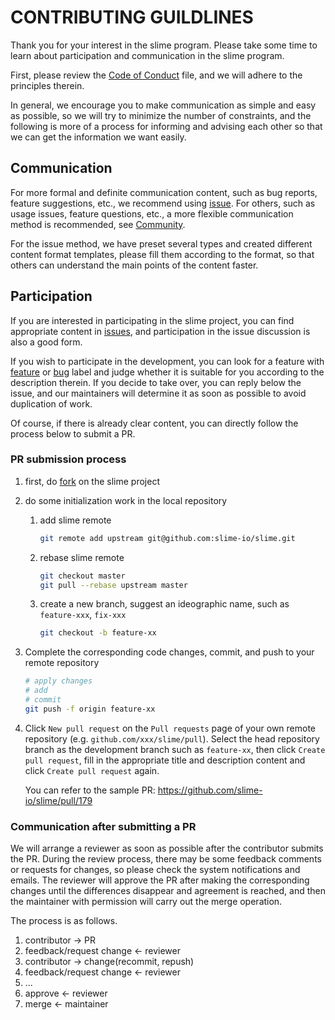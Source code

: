 # CONTRIBUTING GUILDLINES

Thank you for your interest in the slime program. Please take some time to learn about participation and communication in the slime program.

First, please review the [Code of Conduct](./CODE_OF_CONDUCT.md) file, and we will adhere to the principles therein.



In general, we encourage you to make communication as simple and easy as possible, so we will try to minimize the number of constraints, and the following is more of a process for informing and advising each other so that we can get the information we want easily.



## Communication



For more formal and definite communication content, such as bug reports, feature suggestions, etc., we recommend using [issue](https://github.com/slime-io/slime/issues/new/choose). For others, such as usage issues, feature questions, etc., a more flexible communication method is recommended, see [Community](./README_EN.md#Community).



For the issue method, we have preset several types and created different content format templates, please fill them according to the format, so that others can understand the main points of the content faster.



## Participation



If you are interested in participating in the slime project, you can find appropriate content in [issues](https://github.com/slime-io/slime/issues), and participation in the issue discussion is also a good form.

If you wish to participate in the development, you can look for a feature with [feature](https://github.com/slime-io/slime/issues?q=is%3Aopen+is%3Aissue+label%3Afeature) or [bug](https://github.com/slime-io/slime/issues?q=is%3Aopen+is%3Aissue+label%3Afeature+label%3Abug) label and judge whether it is suitable for you according to the description therein. If you decide to take over, you can reply below the issue, and our maintainers will determine it as soon as possible to avoid duplication of work.

Of course, if there is already clear content, you can directly follow the process below to submit a PR.



### PR submission process

1. first, do [fork](https://github.com/slime-io/slime/fork) on the slime project

2. do some initialization work in the local repository

   1. add slime remote

      ```sh
      git remote add upstream git@github.com:slime-io/slime.git
      ```

   2. rebase slime remote

      ```sh
      git checkout master
      git pull --rebase upstream master
      ```

   3. create a new branch, suggest an ideographic name, such as `feature-xxx`, `fix-xxx`

      ```sh
      git checkout -b feature-xx
      ```

3. Complete the corresponding code changes, commit, and push to your remote repository

   ```sh
   # apply changes
   # add 
   # commit
   git push -f origin feature-xx
   ```

   

4. Click `New pull request` on the `Pull requests` page of your own remote repository (e.g. `github.com/xxx/slime/pull`). Select the head repository branch as the development branch such as `feature-xx`, then click `Create pull request`, fill in the appropriate title and description content and click `Create pull request` again.

   You can refer to the sample PR: https://github.com/slime-io/slime/pull/179



### Communication after submitting a PR

We will arrange a reviewer as soon as possible after the contributor submits the PR. During the review process, there may be some feedback comments or requests for changes, so please check the system notifications and emails. The reviewer will approve the PR after making the corresponding changes until the differences disappear and agreement is reached, and then the maintainer with permission will carry out the merge operation.

The process is as follows.

1. contributor -> PR
2. feedback/request change <- reviewer
3. contributor -> change(recommit, repush)
4. feedback/request change <- reviewer
5. ...
6. approve <- reviewer
7. merge <- maintainer

